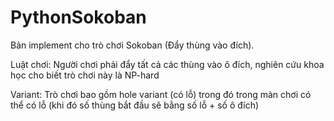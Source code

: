# PythonSokoban

Bản implement cho trò chơi Sokoban (Đẩy thùng vào đích).

Luật chơi:
Người chơi phải đẩy tất cả các thùng vào ô đích, nghiên cứu khoa học cho biết trò chơi này là NP-hard

Variant:
Trò chơi bao gồm hole variant (có lỗ) trong đó trong màn chơi có thể có lỗ (khi đó số thùng bắt đầu sẽ bằng số lỗ + số ô đích)

